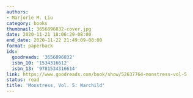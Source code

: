 ```yaml
---
authors:
- Marjorie M. Liu
category: books
thumbnail: 3656896832-cover.jpg
date: 2020-11-21 18:06:29-08:00
end_date: 2020-11-22 21:49:09-08:00
format: paperback
ids:
  goodreads: '3656896832'
  isbn_10: '1534316612'
  isbn_13: '9781534316614'
link: https://www.goodreads.com/book/show/52637764-monstress-vol-5
status: read
title: 'Monstress, Vol. 5: Warchild'
---
```

